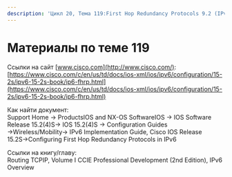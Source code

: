 ```yaml
---
description: 'Цикл 20, Тема 119:First Hop Redundancy Protocols 9.2 (IPv6)'
---
```


# Материалы по теме 119

Ссылки на сайт [www.cisco.com](http://www.cisco.com/):  
[https://www.cisco.com/c/en/us/td/docs/ios-xml/ios/ipv6/configuration/15-2s/ipv6-15-2s-book/ip6-fhrp.html](https://www.cisco.com/c/en/us/td/docs/ios-xml/ios/ipv6/configuration/15-2s/ipv6-15-2s-book/ip6-fhrp.html)

Как найти документ:  
Support Home → ProductsIOS and NX-OS SoftwareIOS → IOS Software Release 15.2\(4\)S→ IOS 15.2\(4\)S → Configuration Guides →Wireless/Mobility→ IPv6 Implementation Guide, Cisco IOS Release 15.2S→Configuring First Hop Redundancy Protocols in IPv6

Ссылки на книгу/главу:  
Routing TCPIP, Volume I CCIE Professional Development \(2nd Edition\), IPv6 Overview

